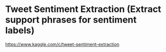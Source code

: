 # Tweet Sentiment Extraction (Extract support phrases for sentiment labels)
https://www.kaggle.com/c/tweet-sentiment-extraction

